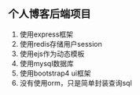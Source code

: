 ## 个人博客后端项目
1. 使用express框架
2. 使用redis存储用户session
3. 使用ejs作为动态模板
4. 使用mysql数据库
5. 使用bootstrap4 ui框架
6. 没有使用orm，只是简单封装查询sql
